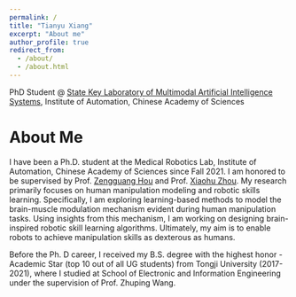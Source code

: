 ```yaml
---
permalink: /
title: "Tianyu Xiang"
excerpt: "About me"
author_profile: true
redirect_from: 
  - /about/
  - /about.html
---
```


PhD Student @ [State Key Laboratory of Multimodal Artificial Intelligence Systems](http://mais.ia.ac.cn/), Institute of Automation, Chinese Academy of Sciences

About Me
======
I have been a Ph.D. student at the Medical Robotics Lab, Institute of Automation, Chinese Academy of Sciences since Fall 2021. I am honored to be supervised by Prof. [Zengguang Hou](https://people.ucas.ac.cn/~houzengguang) and Prof. [Xiaohu Zhou](https://people.ucas.edu.cn/~xhz). My research primarily focuses on human manipulation modeling and robotic skills learning. Specifically, I am exploring learning-based methods to model the brain-muscle modulation mechanism evident during human manipulation tasks. Using insights from this mechanism, I am working on designing brain-inspired robotic skill learning algorithms. Ultimately, my aim is to enable robots to achieve manipulation skills as dexterous as humans.

Before the Ph. D career, I received my B.S. degree with the highest honor - Academic Star (top 10 out of all UG students) from Tongji University (2017-2021), where I studied at School of Electronic and Information Engineering under the supervision of Prof. Zhuping Wang. 
